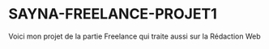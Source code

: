 # SAYNA-FREELANCE-PROJET1

Voici mon projet de la partie Freelance qui traite aussi sur la Rédaction Web
